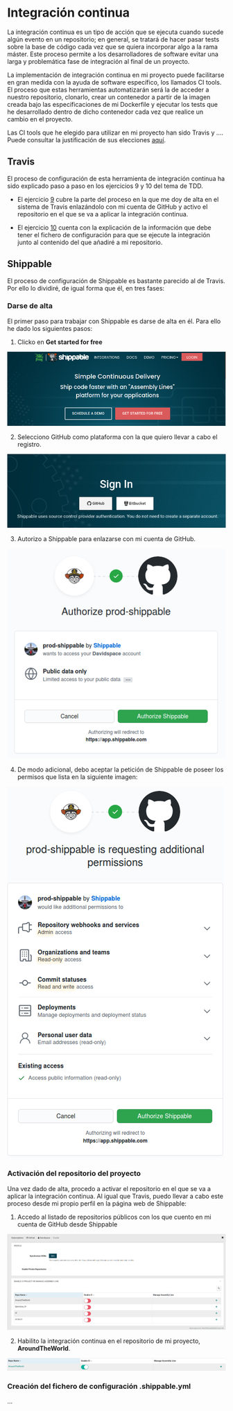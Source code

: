 # Integración continua

La integración continua es un tipo de acción que se ejecuta cuando sucede algún evento en un repositorio; en general, se tratará de hacer pasar tests sobre la base de código cada vez que se quiera incorporar algo a la rama máster. Este proceso permite a los desarrolladores de software evitar una larga y problemática fase de integración al final de un proyecto. 

La implementación de integración continua en mi proyecto puede facilitarse en gran medida con la ayuda de software específico, los llamados CI tools. El proceso que estas herramientas automatizarán será la de acceder a nuestro repositorio, clonarlo, crear un contenedor a partir de la imagen creada bajo las especificaciones de mi Dockerfile y ejecutar los tests que he desarrollado dentro de dicho contenedor cada vez que realice un cambio en el proyecto.

Las CI tools que he elegido para utilizar en mi proyecto han sido Travis y .... Puede consultar la justificación de sus elecciones [aquí]().

## Travis

El proceso de configuración de esta herramienta de integración continua ha sido explicado paso a paso en los ejercicios 9 y 10 del tema de TDD.

- El ejercicio [9](https://github.com/Davidspace/Ejercicios_IV/blob/main/TDD/Ejercicio%209.md) cubre la parte del proceso en la que me doy de alta en el sistema de Travis enlazándolo con mi cuenta de GitHub y activo el repositorio en el que se va a aplicar la integración continua.

- El ejercicio [10](https://github.com/Davidspace/Ejercicios_IV/blob/main/TDD/Ejercicio%2010.md) cuenta con la explicación de la información que debe tener el fichero de configuración para que se ejecute la integración junto al contenido del que añadiré a mi repositorio.

## Shippable

El proceso de configuración de Shippable es bastante parecido al de Travis. Por ello lo dividiré, de igual forma que él, en tres fases:

### Darse de alta

El primer paso para trabajar con Shippable es darse de alta en él. Para ello he dado los siguientes pasos:

1. Clicko en **Get started for free**

![Comienzo del registro](https://github.com/Davidspace/AroundTheWorld/blob/master/docs/imagenes/shippable1.png)

2. Selecciono GitHub como plataforma con la que quiero llevar a cabo el registro.

![Selección de plataforma](https://github.com/Davidspace/AroundTheWorld/blob/master/docs/imagenes/shippable2.png)

3. Autorizo a Shippable para enlazarse con mi cuenta de GitHub.

![Autorización de enlace](https://github.com/Davidspace/AroundTheWorld/blob/master/docs/imagenes/shippable3.png)

4. De modo adicional, debo aceptar la petición de Shippable de poseer los permisos que lista en la siguiente imagen:

![Listado de permisos](https://github.com/Davidspace/AroundTheWorld/blob/master/docs/imagenes/shippable4.png)

### Activación del repositorio del proyecto

Una vez dado de alta, procedo a activar el repositorio en el que se va a aplicar la integración continua. Al igual que Travis, puedo llevar a cabo este proceso desde mi propio perfil en la página web de Shippable:

1. Accedo al listado de repositorios públicos con los que cuento en mi cuenta de GitHub desde Shippable

![Listado de repositorios](https://github.com/Davidspace/AroundTheWorld/blob/master/docs/imagenes/shippable5.png)

2. Habilito la integración continua en el repositorio de mi proyecto, **AroundTheWorld**.

![!Habilitar IC](https://github.com/Davidspace/AroundTheWorld/blob/master/docs/imagenes/shippable6.png)

### Creación del fichero de configuración .shippable.yml

...




